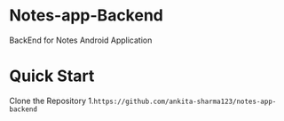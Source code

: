 # Notes-app-Backend
BackEnd for Notes Android Application 

# Quick Start

Clone the Repository
1.`https://github.com/ankita-sharma123/notes-app-backend`
